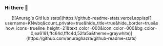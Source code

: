 ### Hi there 👋

<div align="center"> [![Anurag's GitHub stats](https://github-readme-stats.vercel.app/api?username=KNwbq&count_private=true&hide_title=true&hide_border=true&show_icons=trueline_height=21&text_color=000&icon_color=000&bg_color=0,ea6161,ffc64d,fffc4d,52fa5a&theme=graywhite)](https://github.com/anuraghazra/github-readme-stats)</div>


<!-- <div align="center"> <img height="137px" src="https://github-readme-stats.vercel.app/api?username=Kwbq" /> </div> -->

<!--
**KNwbq/KNwbq** is a ✨ _special_ ✨ repository because its `README.md` (this file) appears on your GitHub profile.

Here are some ideas to get you started:

- 🔭 I’m currently working on ...
- 🌱 I’m currently learning ...
- 👯 I’m looking to collaborate on ...
- 🤔 I’m looking for help with ...
- 💬 Ask me about ...
- 📫 How to reach me: ...
- 😄 Pronouns: ...
- ⚡ Fun fact: ...
-->
